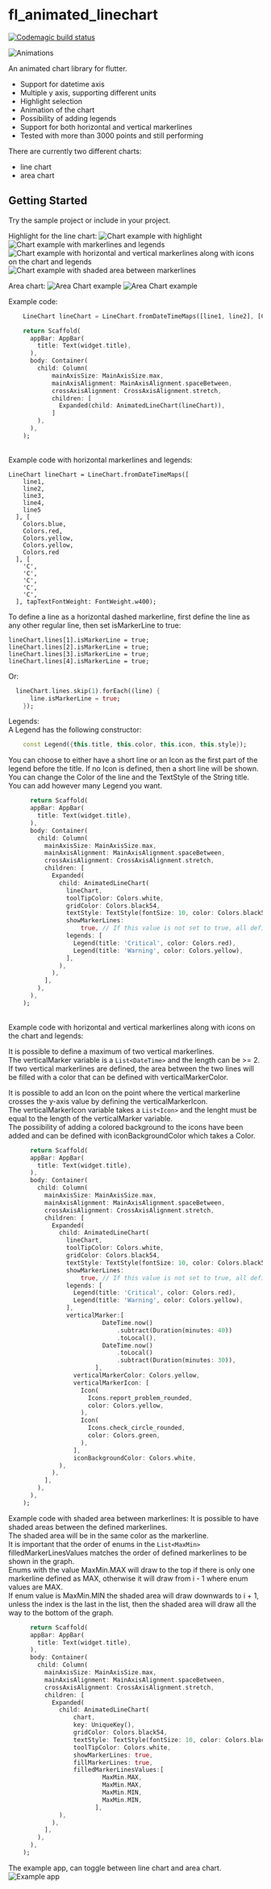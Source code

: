 # fl_animated_linechart

[![Codemagic build status](https://api.codemagic.io/apps/5d5e513ff8278e001ca52adf/5d5e513ff8278e001ca52ade/status_badge.svg)](https://codemagic.io/apps/5d5e513ff8278e001ca52adf/5d5e513ff8278e001ca52ade/latest_build)

![Animations](chart.gif)

An animated chart library for flutter.
 - Support for datetime axis
 - Multiple y axis, supporting different units
 - Highlight selection
 - Animation of the chart
 - Possibility of adding legends
 - Support for both horizontal and vertical markerlines 
 - Tested with more than 3000 points and still performing

There are currently two different charts:
 - line chart
 - area chart

## Getting Started

Try the sample project or include in your project.

Highlight for the line chart:
![Chart example with highlight](withSelection.png)
![Chart example with markerlines and legends](withMarkerlinesAndLegends.png)
![Chart example with horizontal and vertical markerlines along with icons on the chart and legends](withHorizontalAndVerticalMarkerlinesAndLegends.png)
![Chart example with shaded area between markerlines](withShadedAreaBetweenMarkerlines.png)

Area chart:
![Area Chart example](areaChart.png)
![Area Chart example](areaChartGradient.png)

Example code:
```dart
    LineChart lineChart = LineChart.fromDateTimeMaps([line1, line2], [Colors.green, Colors.blue]);

    return Scaffold(
      appBar: AppBar(
        title: Text(widget.title),
      ),
      body: Container(
        child: Column(
            mainAxisSize: MainAxisSize.max,
            mainAxisAlignment: MainAxisAlignment.spaceBetween,
            crossAxisAlignment: CrossAxisAlignment.stretch,
            children: [
              Expanded(child: AnimatedLineChart(lineChart)),
            ]
        ),
      ),
    );
```
<br/>
Example code with horizontal markerlines and legends:

    LineChart lineChart = LineChart.fromDateTimeMaps([
        line1,
        line2,
        line3,
        line4,
        line5
      ], [
        Colors.blue,
        Colors.red,
        Colors.yellow,
        Colors.yellow,
        Colors.red
      ], [
        'C',
        'C',
        'C',
        'C',
        'C',
      ], tapTextFontWeight: FontWeight.w400);

  To define a line as a horizontal dashed markerline, first define the line as any other regular line, then set isMarkerLine to true:<br/>

    lineChart.lines[1].isMarkerLine = true;
    lineChart.lines[2].isMarkerLine = true;
    lineChart.lines[3].isMarkerLine = true;
    lineChart.lines[4].isMarkerLine = true;
      
  Or: <br/>
  ```dart
    lineChart.lines.skip(1).forEach((line) {
        line.isMarkerLine = true;
      });
  ```
  Legends: <br/>
  A Legend has the following constructor: <br/>
  ```dart
      const Legend({this.title, this.color, this.icon, this.style});
  ```
    
  You can choose to either have a short line or an Icon as the first part of the legend before the title. If no Icon is defined, then a short line will be shown. <br/>
  You can change the Color of the line and the TextStyle of the String title. <br/>
  You can add however many Legend you want. <br/>

```dart 
      return Scaffold(
      appBar: AppBar(
        title: Text(widget.title),
      ),
      body: Container(
        child: Column(
          mainAxisSize: MainAxisSize.max,
          mainAxisAlignment: MainAxisAlignment.spaceBetween,
          crossAxisAlignment: CrossAxisAlignment.stretch,
          children: [
            Expanded(
              child: AnimatedLineChart(
                lineChart,
                toolTipColor: Colors.white,
                gridColor: Colors.black54,
                textStyle: TextStyle(fontSize: 10, color: Colors.black54),
                showMarkerLines:
                    true, // If this value is not set to true, all defines lines will be filled lines and not dashed
                legends: [
                  Legend(title: 'Critical', color: Colors.red),
                  Legend(title: 'Warning', color: Colors.yellow),
                ],
              ),
            ),
          ],
        ),
      ),
    ); 
```
<br/>
Example code with horizontal and vertical markerlines along with icons on the chart and legends:

  It is possible to define a maximum of two vertical markerlines. <br/>
  The verticalMarker variable is a ``` List<DateTime> ``` and the length can be >= 2. <br/>
  If two vertical markerlines are defined, the area between the two lines will be filled with a color that can be defined with verticalMarkerColor.<br/>

  It is possible to add an Icon on the point where the vertical markerline crosses the y-axis value by defining the verticalMarkerIcon. <br/>
  The verticalMarkerIcon variable takes a ``` List<Icon> ``` and the lenght must be equal to the length of the verticalMarker variable. <br/>
  The possibility of adding a colored background to the icons have been added and can be defined with iconBackgroundColor which takes a Color. <br/>

```dart 
      return Scaffold(
      appBar: AppBar(
        title: Text(widget.title),
      ),
      body: Container(
        child: Column(
          mainAxisSize: MainAxisSize.max,
          mainAxisAlignment: MainAxisAlignment.spaceBetween,
          crossAxisAlignment: CrossAxisAlignment.stretch,
          children: [
            Expanded(
              child: AnimatedLineChart(
                lineChart,
                toolTipColor: Colors.white,
                gridColor: Colors.black54,
                textStyle: TextStyle(fontSize: 10, color: Colors.black54),
                showMarkerLines:
                    true, // If this value is not set to true, all defines lines will be filled lines and not dashed
                legends: [
                  Legend(title: 'Critical', color: Colors.red),
                  Legend(title: 'Warning', color: Colors.yellow),
                ],
                verticalMarker:[
                          DateTime.now()
                              .subtract(Duration(minutes: 40))
                              .toLocal(),
                          DateTime.now()
                              .toLocal()
                              .subtract(Duration(minutes: 30)),
                        ],
                  verticalMarkerColor: Colors.yellow,
                  verticalMarkerIcon: [
                    Icon(
                      Icons.report_problem_rounded,
                      color: Colors.yellow,
                    ),
                    Icon(
                      Icons.check_circle_rounded,
                      color: Colors.green,
                    ),
                  ],
                  iconBackgroundColor: Colors.white,
              ),
            ),
          ],
        ),
      ),
    );
```

Example code with shaded area between markerlines:
It is possible to have shaded areas between the defined markerlines. <br/>
The shaded area will be in the same color as the markerline. <br/>
It is important that the order of enums in the ``` List<MaxMin> ``` filledMarkerLinesValues matches the order of defined markerlines to be shown in the graph. <br/>
Enums with the value MaxMin.MAX will draw to the top if there is only one markerline defined as MAX, otherwise it will draw from i - 1 where enum values are MAX. <br/>
If enum value is MaxMin.MIN the shaded area will draw downwards to i + 1, unless the index is the last in the list, then the shaded area will draw all the way to the bottom of the graph. <br/>
```dart 
      return Scaffold(
      appBar: AppBar(
        title: Text(widget.title),
      ),
      body: Container(
        child: Column(
          mainAxisSize: MainAxisSize.max,
          mainAxisAlignment: MainAxisAlignment.spaceBetween,
          crossAxisAlignment: CrossAxisAlignment.stretch,
          children: [
            Expanded(
              child: AnimatedLineChart(
                  chart,
                  key: UniqueKey(),
                  gridColor: Colors.black54,
                  textStyle: TextStyle(fontSize: 10, color: Colors.black54),
                  toolTipColor: Colors.white,
                  showMarkerLines: true,
                  fillMarkerLines: true,
                  filledMarkerLinesValues:[
                          MaxMin.MAX,
                          MaxMin.MAX,
                          MaxMin.MIN,
                          MaxMin.MIN,
                        ],
              ),
            ),
          ],
        ),
      ),
    );

```

The example app, can toggle between line chart and area chart.
![Example app](exampleScreenshot.png)
